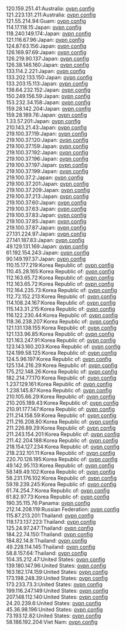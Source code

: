 120.159.251.41:Australia: [ovpn config](vpn/120_159_251_41.ovpn)  
121.223.131.211:Australia: [ovpn config](vpn/121_223_131_211.ovpn)  
121.55.214.94:Guam: [ovpn config](vpn/121_55_214_94.ovpn)  
114.17.118.15:Japan: [ovpn config](vpn/114_17_118_15.ovpn)  
118.240.149.174:Japan: [ovpn config](vpn/118_240_149_174.ovpn)  
121.116.67.96:Japan: [ovpn config](vpn/121_116_67_96.ovpn)  
124.87.63.156:Japan: [ovpn config](vpn/124_87_63_156.ovpn)  
126.169.97.69:Japan: [ovpn config](vpn/126_169_97_69.ovpn)  
126.219.90.137:Japan: [ovpn config](vpn/126_219_90_137.ovpn)  
126.38.146.160:Japan: [ovpn config](vpn/126_38_146_160.ovpn)  
133.114.2.221:Japan: [ovpn config](vpn/133_114_2_221.ovpn)  
133.202.133.150:Japan: [ovpn config](vpn/133_202_133_150.ovpn)  
133.203.15.113:Japan: [ovpn config](vpn/133_203_15_113.ovpn)  
138.64.232.152:Japan: [ovpn config](vpn/138_64_232_152.ovpn)  
150.249.156.59:Japan: [ovpn config](vpn/150_249_156_59.ovpn)  
153.232.34.158:Japan: [ovpn config](vpn/153_232_34_158.ovpn)  
159.28.142.204:Japan: [ovpn config](vpn/159_28_142_204.ovpn)  
159.28.189.76:Japan: [ovpn config](vpn/159_28_189_76.ovpn)  
1.33.57.201:Japan: [ovpn config](vpn/1_33_57_201.ovpn)  
210.143.21.43:Japan: [ovpn config](vpn/210_143_21_43.ovpn)  
219.100.37.119:Japan: [ovpn config](vpn/219_100_37_119.ovpn)  
219.100.37.120:Japan: [ovpn config](vpn/219_100_37_120.ovpn)  
219.100.37.159:Japan: [ovpn config](vpn/219_100_37_159.ovpn)  
219.100.37.192:Japan: [ovpn config](vpn/219_100_37_192.ovpn)  
219.100.37.196:Japan: [ovpn config](vpn/219_100_37_196.ovpn)  
219.100.37.197:Japan: [ovpn config](vpn/219_100_37_197.ovpn)  
219.100.37.199:Japan: [ovpn config](vpn/219_100_37_199.ovpn)  
219.100.37.2:Japan: [ovpn config](vpn/219_100_37_2.ovpn)  
219.100.37.201:Japan: [ovpn config](vpn/219_100_37_201.ovpn)  
219.100.37.209:Japan: [ovpn config](vpn/219_100_37_209.ovpn)  
219.100.37.213:Japan: [ovpn config](vpn/219_100_37_213.ovpn)  
219.100.37.60:Japan: [ovpn config](vpn/219_100_37_60.ovpn)  
219.100.37.63:Japan: [ovpn config](vpn/219_100_37_63.ovpn)  
219.100.37.83:Japan: [ovpn config](vpn/219_100_37_83.ovpn)  
219.100.37.85:Japan: [ovpn config](vpn/219_100_37_85.ovpn)  
219.100.37.87:Japan: [ovpn config](vpn/219_100_37_87.ovpn)  
27.131.224.97:Japan: [ovpn config](vpn/27_131_224_97.ovpn)  
27.141.187.83:Japan: [ovpn config](vpn/27_141_187_83.ovpn)  
49.129.131.169:Japan: [ovpn config](vpn/49_129_131_169.ovpn)  
61.192.154.243:Japan: [ovpn config](vpn/61_192_154_243.ovpn)  
90.149.197.37:Japan: [ovpn config](vpn/90_149_197_37.ovpn)  
110.15.177.219:Korea Republic of: [ovpn config](vpn/110_15_177_219.ovpn)  
110.45.28.165:Korea Republic of: [ovpn config](vpn/110_45_28_165.ovpn)  
112.163.65.72:Korea Republic of: [ovpn config](vpn/112_163_65_72.ovpn)  
112.163.65.72:Korea Republic of: [ovpn config](vpn/112_163_65_72.ovpn)  
112.164.235.73:Korea Republic of: [ovpn config](vpn/112_164_235_73.ovpn)  
112.72.152.213:Korea Republic of: [ovpn config](vpn/112_72_152_213.ovpn)  
114.108.24.167:Korea Republic of: [ovpn config](vpn/114_108_24_167.ovpn)  
115.143.31.215:Korea Republic of: [ovpn config](vpn/115_143_31_215.ovpn)  
116.122.230.44:Korea Republic of: [ovpn config](vpn/116_122_230_44.ovpn)  
118.36.238.207:Korea Republic of: [ovpn config](vpn/118_36_238_207.ovpn)  
121.131.138.155:Korea Republic of: [ovpn config](vpn/121_131_138_155.ovpn)  
121.133.96.85:Korea Republic of: [ovpn config](vpn/121_133_96_85.ovpn)  
121.163.247.91:Korea Republic of: [ovpn config](vpn/121_163_247_91.ovpn)  
123.143.160.203:Korea Republic of: [ovpn config](vpn/123_143_160_203.ovpn)  
124.199.58.125:Korea Republic of: [ovpn config](vpn/124_199_58_125.ovpn)  
124.5.96.197:Korea Republic of: [ovpn config](vpn/124_5_96_197.ovpn)  
125.134.216.29:Korea Republic of: [ovpn config](vpn/125_134_216_29.ovpn)  
175.212.148.26:Korea Republic of: [ovpn config](vpn/175_212_148_26.ovpn)  
182.214.77.170:Korea Republic of: [ovpn config](vpn/182_214_77_170.ovpn)  
1.237.129.161:Korea Republic of: [ovpn config](vpn/1_237_129_161.ovpn)  
1.238.145.87:Korea Republic of: [ovpn config](vpn/1_238_145_87.ovpn)  
210.105.66.29:Korea Republic of: [ovpn config](vpn/210_105_66_29.ovpn)  
210.205.189.43:Korea Republic of: [ovpn config](vpn/210_205_189_43.ovpn)  
210.91.177.147:Korea Republic of: [ovpn config](vpn/210_91_177_147.ovpn)  
211.214.158.59:Korea Republic of: [ovpn config](vpn/211_214_158_59.ovpn)  
211.216.208.80:Korea Republic of: [ovpn config](vpn/211_216_208_80.ovpn)  
211.226.89.29:Korea Republic of: [ovpn config](vpn/211_226_89_29.ovpn)  
211.243.154.201:Korea Republic of: [ovpn config](vpn/211_243_154_201.ovpn)  
211.42.204.188:Korea Republic of: [ovpn config](vpn/211_42_204_188.ovpn)  
218.154.127.234:Korea Republic of: [ovpn config](vpn/218_154_127_234.ovpn)  
218.232.101.11:Korea Republic of: [ovpn config](vpn/218_232_101_11.ovpn)  
220.70.126.195:Korea Republic of: [ovpn config](vpn/220_70_126_195.ovpn)  
49.142.95.113:Korea Republic of: [ovpn config](vpn/49_142_95_113.ovpn)  
58.149.49.102:Korea Republic of: [ovpn config](vpn/58_149_49_102.ovpn)  
58.231.176.102:Korea Republic of: [ovpn config](vpn/58_231_176_102.ovpn)  
59.19.239.245:Korea Republic of: [ovpn config](vpn/59_19_239_245.ovpn)  
61.74.254.7:Korea Republic of: [ovpn config](vpn/61_74_254_7.ovpn)  
61.82.97.73:Korea Republic of: [ovpn config](vpn/61_82_97_73.ovpn)  
190.35.115.76:Panama: [ovpn config](vpn/190_35_115_76.ovpn)  
212.14.208.119:Russian Federation: [ovpn config](vpn/212_14_208_119.ovpn)  
115.87.213.201:Thailand: [ovpn config](vpn/115_87_213_201.ovpn)  
118.173.137.223:Thailand: [ovpn config](vpn/118_173_137_223.ovpn)  
125.24.97.247:Thailand: [ovpn config](vpn/125_24_97_247.ovpn)  
184.22.74.150:Thailand: [ovpn config](vpn/184_22_74_150.ovpn)  
184.82.14.8:Thailand: [ovpn config](vpn/184_82_14_8.ovpn)  
49.228.114.145:Thailand: [ovpn config](vpn/49_228_114_145.ovpn)  
58.8.157.64:Thailand: [ovpn config](vpn/58_8_157_64.ovpn)  
104.35.212.47:United States: [ovpn config](vpn/104_35_212_47.ovpn)  
139.180.147.96:United States: [ovpn config](vpn/139_180_147_96.ovpn)  
163.182.174.159:United States: [ovpn config](vpn/163_182_174_159.ovpn)  
173.198.248.39:United States: [ovpn config](vpn/173_198_248_39.ovpn)  
173.233.73.3:United States: [ovpn config](vpn/173_233_73_3.ovpn)  
199.116.247.149:United States: [ovpn config](vpn/199_116_247_149.ovpn)  
207.148.112.140:United States: [ovpn config](vpn/207_148_112_140.ovpn)  
24.20.239.6:United States: [ovpn config](vpn/24_20_239_6.ovpn)  
45.36.98.196:United States: [ovpn config](vpn/45_36_98_196.ovpn)  
73.193.12.82:United States: [ovpn config](vpn/73_193_12_82.ovpn)  
58.186.192.204:Viet Nam: [ovpn config](vpn/58_186_192_204.ovpn)  
